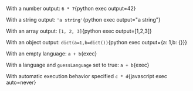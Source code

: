 With a number output: `6 * 7`{python exec output=42}

With a string output: `'a string'`{python exec output="a string"}

With an array output: `[1, 2, 3]`{python exec output=[1,2,3]}

With an object output: `dict(a=1,b=dict())`{python exec output={a: 1,b: {}}}

With an empty language: `a + b`{exec}

With a language and `guessLanguage` set to true: `a + b`{exec}

With automatic execution behavior specified `c * d`{javascript exec auto=never}